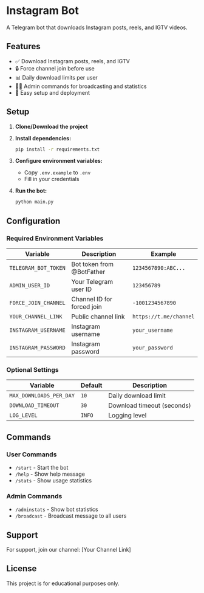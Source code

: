 # Instagram Bot

A Telegram bot that downloads Instagram posts, reels, and IGTV videos.

## Features

- ✅ Download Instagram posts, reels, and IGTV
- 🔒 Force channel join before use
- 📊 Daily download limits per user
- 👨‍💼 Admin commands for broadcasting and statistics
- 🚀 Easy setup and deployment

## Setup

1. **Clone/Download the project**
2. **Install dependencies:**
   ```bash
   pip install -r requirements.txt
   ```

3. **Configure environment variables:**
   - Copy `.env.example` to `.env`
   - Fill in your credentials

4. **Run the bot:**
   ```bash
   python main.py
   ```

## Configuration

### Required Environment Variables

| Variable | Description | Example |
|----------|-------------|---------|
| `TELEGRAM_BOT_TOKEN` | Bot token from @BotFather | `1234567890:ABC...` |
| `ADMIN_USER_ID` | Your Telegram user ID | `123456789` |
| `FORCE_JOIN_CHANNEL` | Channel ID for forced join | `-1001234567890` |
| `YOUR_CHANNEL_LINK` | Public channel link | `https://t.me/channel` |
| `INSTAGRAM_USERNAME` | Instagram username | `your_username` |
| `INSTAGRAM_PASSWORD` | Instagram password | `your_password` |

### Optional Settings

| Variable | Default | Description |
|----------|---------|-------------|
| `MAX_DOWNLOADS_PER_DAY` | `10` | Daily download limit |
| `DOWNLOAD_TIMEOUT` | `30` | Download timeout (seconds) |
| `LOG_LEVEL` | `INFO` | Logging level |

## Commands

### User Commands
- `/start` - Start the bot
- `/help` - Show help message
- `/stats` - Show usage statistics

### Admin Commands
- `/adminstats` - Show bot statistics
- `/broadcast` - Broadcast message to all users

## Support

For support, join our channel: [Your Channel Link]

## License

This project is for educational purposes only.
